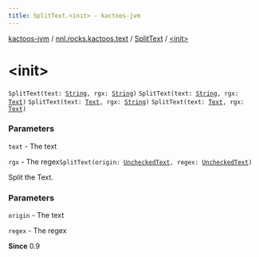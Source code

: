 ```yaml
---
title: SplitText.<init> - kactoos-jvm
---
```


[kactoos-jvm](../../index.html) / [nnl.rocks.kactoos.text](../index.html) / [SplitText](index.html) / [&lt;init&gt;](./-init-.html)

# &lt;init&gt;

`SplitText(text: `[`String`](https://kotlinlang.org/api/latest/jvm/stdlib/kotlin/-string/index.html)`, rgx: `[`String`](https://kotlinlang.org/api/latest/jvm/stdlib/kotlin/-string/index.html)`)`
`SplitText(text: `[`String`](https://kotlinlang.org/api/latest/jvm/stdlib/kotlin/-string/index.html)`, rgx: `[`Text`](../../nnl.rocks.kactoos/-text/index.html)`)`
`SplitText(text: `[`Text`](../../nnl.rocks.kactoos/-text/index.html)`, rgx: `[`String`](https://kotlinlang.org/api/latest/jvm/stdlib/kotlin/-string/index.html)`)`
`SplitText(text: `[`Text`](../../nnl.rocks.kactoos/-text/index.html)`, rgx: `[`Text`](../../nnl.rocks.kactoos/-text/index.html)`)`

### Parameters

`text` - The text

`rgx` - The regex`SplitText(origin: `[`UncheckedText`](../-unchecked-text/index.html)`, regex: `[`UncheckedText`](../-unchecked-text/index.html)`)`

Split the Text.

### Parameters

`origin` - The text

`regex` - The regex

**Since**
0.9

